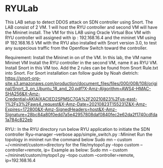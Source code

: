 # RYULab
This LAB setup to detect DDOS attack on SDN controller using Snort.
The LAB consist of  2 VM. 1 will host the RYU controller and second VM will have the Mininet install.
The VM for this LAB using Oracle Virtual Box
VM with RYU controller will assigned with ip : 192.168.16.4 and the mininet VM using IP 192.168.16.5
VM with the RYU also installed with Snort version 3.0, to test any suspecious traffic from the Openflow Switch toward the controller.

Requirement:
Install the Mininet in on of the VM. In this lab, the VM name Mininet VM
Install the RYU controller in the second VM, name it as RYU VM. Install Snort in this VM too.
Add the 2 rules can be found from Snort Rule.txt into Snort.
For Snort installation can follow guide by Noah dietrich: https://snort-org-site.s3.amazonaws.com/production/document_files/files/000/008/108/original/Snort_3_on_Ubuntu_18_and_20.pdf?X-Amz-Algorithm=AWS4-HMAC-SHA256&X-Amz-Credential=AKIAIXACIED2SPMSC7GA%2F20210823%2Fus-east-1%2Fs3%2Faws4_request&X-Amz-Date=20210823T155231Z&X-Amz-Expires=172800&X-Amz-SignedHeaders=host&X-Amz-Signature=28bc84a80f0edd7a5e42957808daf0840fec2e62da2f1740cdfda1a784c822eb

RYU::
In the RYU directory run below RYU application to initiate the SDN controller
Ryu-manager –verbose app/simple_switch.py
::Mininet
Run the topology in mininet run the command below
Sudo mn – custom ~/<mininet/custom>directory for the file/mytopo1.py –topo custom –controller=remote, ip=<IP of the remote controller>
Example as below: 
Sudo mn – custom ~/mininet/custom/mytopo1.py –topo custom –controller=remote, ip=192.168.16.4
